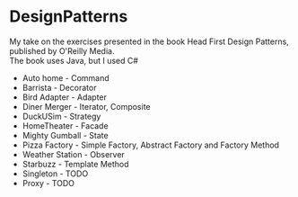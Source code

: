 # DesignPatterns
My take on the exercises presented in the book Head First Design Patterns, published by O'Reilly Media. <br />
The book uses Java, but I used C#

* Auto home - Command <br />
* Barrista - Decorator <br />
* Bird Adapter - Adapter <br />
* Diner Merger - Iterator, Composite <br />
* DuckUSim - Strategy <br />
* HomeTheater - Facade <br />
* Mighty Gumball - State <br />
* Pizza Factory - Simple Factory, Abstract Factory and Factory Method <br />
* Weather Station - Observer <br />
* Starbuzz - Template Method <br />
* Singleton - TODO <br />
* Proxy - TODO <br />
